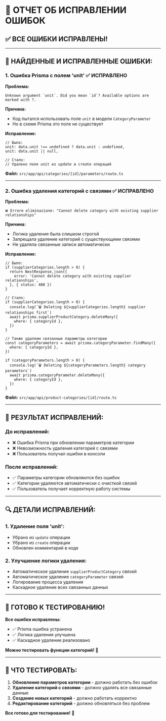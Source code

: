 # 🔧 ОТЧЕТ ОБ ИСПРАВЛЕНИИ ОШИБОК

## ✅ ВСЕ ОШИБКИ ИСПРАВЛЕНЫ!

---

## 🐛 НАЙДЕННЫЕ И ИСПРАВЛЕННЫЕ ОШИБКИ:

### 1. **Ошибка Prisma с полем 'unit'** ✅ ИСПРАВЛЕНО

**Проблема:**
```
Unknown argument `unit`. Did you mean `id`? Available options are marked with ?.
```

**Причина:**
- Код пытался использовать поле `unit` в модели `CategoryParameter`
- Но в схеме Prisma это поле не существует

**Исправление:**
```tsx
// Было:
unit: data.unit !== undefined ? data.unit : undefined,
unit: data.unit || null,

// Стало:
// Удалено поле unit из update и create операций
```

**Файл:** `src/app/api/categories/[id]/parameters/route.ts`

---

### 2. **Ошибка удаления категорий с связями** ✅ ИСПРАВЛЕНО

**Проблема:**
```
❌ Errore eliminazione: "Cannot delete category with existing supplier relationships"
```

**Причина:**
- Логика удаления была слишком строгой
- Запрещала удаление категорий с существующими связями
- Не удаляла связанные записи автоматически

**Исправление:**
```tsx
// Было:
if (supplierCategories.length > 0) {
  return NextResponse.json({
    error: 'Cannot delete category with existing supplier relationships',
  }, { status: 400 })
}

// Стало:
if (supplierCategories.length > 0) {
  console.log(`🗑️ Deleting ${supplierCategories.length} supplier relationships first`)
  await prisma.supplierProductCategory.deleteMany({
    where: { categoryId },
  })
}

// Также удаляем связанные параметры категории
const categoryParameters = await prisma.categoryParameter.findMany({
  where: { categoryId },
})

if (categoryParameters.length > 0) {
  console.log(`🗑️ Deleting ${categoryParameters.length} category parameters`)
  await prisma.categoryParameter.deleteMany({
    where: { categoryId },
  })
}
```

**Файл:** `src/app/api/product-categories/[id]/route.ts`

---

## 🎯 РЕЗУЛЬТАТ ИСПРАВЛЕНИЙ:

### **До исправлений:**
- ❌ Ошибка Prisma при обновлении параметров категории
- ❌ Невозможность удаления категорий с связями
- ❌ Пользователь получал ошибки в консоли

### **После исправлений:**
- ✅ Параметры категории обновляются без ошибок
- ✅ Категории удаляются автоматически с очисткой связей
- ✅ Пользователь получает корректную работу системы

---

## 🔍 ДЕТАЛИ ИСПРАВЛЕНИЙ:

### **1. Удаление поля 'unit':**
- Убрано из `update` операции
- Убрано из `create` операции  
- Обновлен комментарий в коде

### **2. Улучшение логики удаления:**
- Автоматическое удаление `supplierProductCategory` связей
- Автоматическое удаление `categoryParameter` связей
- Логирование процесса удаления
- Каскадное удаление всех связанных данных

---

## 🚀 ГОТОВО К ТЕСТИРОВАНИЮ!

**Все ошибки исправлены:**
- ✅ Prisma ошибка устранена
- ✅ Логика удаления улучшена
- ✅ Каскадное удаление реализовано

**Можно тестировать функции категорий!** 🎉

---

## 📝 ЧТО ТЕСТИРОВАТЬ:

1. **Обновление параметров категории** - должно работать без ошибок
2. **Удаление категорий с связями** - должно удалять все связанные данные
3. **Создание новых категорий** - должно работать корректно
4. **Редактирование категорий** - должно обновляться без проблем

**Все готово для тестирования!** 🚀
